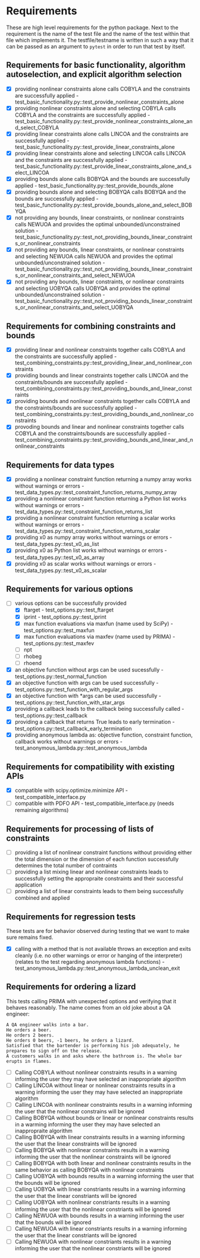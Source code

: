 Requirements
==============

These are high level requirements for the python package. Next to the requirement is the name of the test file and the name of the test
within that file which implements it. The testfile/testname is written in such a way that it can be passed as an argument to `pytest` in
order to run that test by itself.


## Requirements for basic functionality, algorithm autoselection, and explicit algorithm selection
- [x] providing nonlinear constraints alone calls COBYLA and the constraints are successfully applied - test_basic_functionality.py::test_provide_nonlinear_constraints_alone
- [x] providing nonlinear constraints alone and selecting COBYLA calls COBYLA and the constraints are successfully applied - test_basic_functionality.py::test_provide_nonlinear_constraints_alone_and_select_COBYLA
- [x] providing linear constraints alone calls LINCOA and the constraints are successfully applied - test_basic_functionality.py::test_provide_linear_constraints_alone
- [x] providing linear constraints alone and selecting LINCOA calls LINCOA and the constraints are successfully applied - test_basic_functionality.py::test_provide_linear_constraints_alone_and_select_LINCOA
- [x] providing bounds alone calls BOBYQA and the bounds are successfully applied - test_basic_functionality.py::test_provide_bounds_alone
- [x] providing bounds alone and selecting BOBYQA calls BOBYQA and the bounds are successfully applied - test_basic_functionality.py::test_provide_bounds_alone_and_select_BOBYQA
- [x] not providing any bounds, linear constraints, or nonlinear constraints calls NEWUOA and provides the optimal unbounded/unconstrained solution - test_basic_functionality.py::test_not_providing_bounds_linear_constraints_or_nonlinear_constraints
- [x] not providing any bounds, linear constraints, or nonlinear constraints and selecting NEWUOA calls NEWUOA and provides the optimal unbounded/unconstrained solution - test_basic_functionality.py::test_not_providing_bounds_linear_constraints_or_nonlinear_constraints_and_select_NEWUOA
- [x] not providing any bounds, linear constraints, or nonlinear constraints and selecting UOBYQA calls UOBYQA and provides the optimal unbounded/unconstrained solution - test_basic_functionality.py::test_not_providing_bounds_linear_constraints_or_nonlinear_constraints_and_select_UOBYQA
## Requirements for combining constraints and bounds
- [x] providing linear and nonlinear constraints together calls COBYLA and the constraints are successfully applied - test_combining_constraints.py::test_providing_linear_and_nonlinear_constraints
- [x] providing bounds and linear constraints together calls LINCOA and the constraints/bounds are successfully applied - test_combining_constraints.py::test_providing_bounds_and_linear_constraints
- [x] providing bounds and nonlinear constraints together calls COBYLA and the constraints/bounds are successfully applied - test_combining_constraints.py::test_providing_bounds_and_nonlinear_constraints
- [x] provoding bounds and linear and nonlinear constraints together calls COBYLA and the constraints/bounds are successfully applied - test_combining_constraints.py::test_providing_bounds_and_linear_and_nonlinear_constraints
## Requirements for data types
- [x] providing a nonlinear constraint function returning a numpy array works without warnings or errors - test_data_types.py::test_constraint_function_returns_numpy_array
- [x] providing a nonlinear constraint function returning a Python list works without warnings or errors - test_data_types.py::test_constraint_function_returns_list
- [x] providing a nonlinear constraint function returning a scalar works without warnings or errors - test_data_types.py::test_constraint_function_returns_scalar
- [x] providing x0 as numpy array works without warnings or errors - test_data_types.py::test_x0_as_list
- [x] providing x0 as Python list works without warnings or errors - test_data_types.py::test_x0_as_array
- [x] providing x0 as scalar works without warnings or errors - test_data_types.py::test_x0_as_scalar
## Requirements for various options
- [ ] various options can be successfully provided
  - [x] ftarget - test_options.py::test_ftarget
  - [x] iprint - test_options.py::test_iprint
  - [x] max function evaluations via maxfun (name used by SciPy) - test_options.py::test_maxfun
  - [x] max function evaluations via maxfev (name used by PRIMA) - test_options.py::test_maxfev
  - [ ] npt
  - [ ] rhobeg
  - [ ] rhoend
- [x] an objective function without args can be used sucessfully - test_options.py::test_normal_function
- [x] an objective function with args can be used successfully - test_options.py::test_function_with_regular_args
- [x] an objective function with *args can be used successfully - test_options.py::test_function_with_star_args
- [x] providing a callback leads to the callback being successfully called - test_options.py::test_callback
- [x] providing a callback that returns True leads to early termination - test_options.py::test_callback_early_termination
- [x] providing anonymous lambda as: objective function, constraint function, callback works without warnings or errors - test_anonymous_lambda.py::test_anonymous_lambda

## Requirements for compatibility with existing APIs
- [x] compatible with scipy.optimize.minimize API - test_compatible_interface.py
- [ ] compatible with PDFO API - test_compatible_interface.py (needs remaining algorithms)
## Requirements for processing of lists of constraints
- [ ] providing a list of nonlinear constraint functions without providing either the total dimension or the dimension of each function successfully determines the total number of contraints
- [ ] providing a list mixing linear and nonlinear constraints leads to successfully setting the appropraite constraints and their successful application
- [ ] providing a list of linear constraints leads to them being successfully combined and applied
## Requirements for regression tests
These tests are for behavior observed during testing that we want to make sure remains fixed.
- [x] calling with a method that is not available throws an exception and exits cleanly (i.e. no other warnings or error or hanging of the interpreter) (relates to the test regarding anonymous lambda functions) - test_anonymous_lambda.py::test_anonymous_lambda_unclean_exit
## Requirements for ordering a lizard
This tests calling PRIMA with unexpected options and verifying that it behaves reasonably. The name comes from an old joke about a QA engineer:

    A QA engineer walks into a bar.
    He orders a beer.
    He orders 2 beers.
    He orders 0 beers, -1 beers, he orders a lizard.
    Satisfied that the bartender is performing his job adequately, he prepares to sign off on the release.
    A customers walks in and asks where the bathroom is. The whole bar erupts in flames.

- [ ] Calling COBYLA without nonlinear constraints results in a warning informing the user they may have selected an inappropriate algorithm
- [ ] Calling LINCOA without linear or nonlinear constraints results in a warning informing the user they may have selected an inappropriate algorithm
- [ ] Calling LINCOA with nonlinear constraints results in a warning informing the user that the nonlinear constrains will be ignored
- [ ] Calling BOBYQA without bounds or linear or nonlinear constraints results in a warming informing the user they may have selected an inappropraite algorithm
- [ ] Calling BOBYQA with linear constraints results in a warning informing the user that the linear constraints will be ignored
- [ ] Calling BOBYQA with nonlinear constraints results in a warning informing the user that the nonlinear constraints will be ignored
- [ ] Calling BOBYQA with both linear and nonlinear constraints results in the same behavior as calling BOBYQA with nonlinear constraints
- [ ] Calling UOBYQA with bounds results in a warning informing the user that the bounds will be ignored
- [ ] Calling UOBYQA with linear constriants results in a warning informing the user that the linear constriants will be ignored
- [ ] Calling UOBYQA with nonlinear constriants results in a warning informing the user that the nonlinear constriants will be ignored
- [ ] Calling NEWUOA with bounds results in a warning informing the user that the bounds will be ignored
- [ ] Calling NEWUOA with linear constriants results in a warning informing the user that the linear constriants will be ignored
- [ ] Calling NEWUOA with nonlinear constriants results in a warning informing the user that the nonlinear constriants will be ignored
